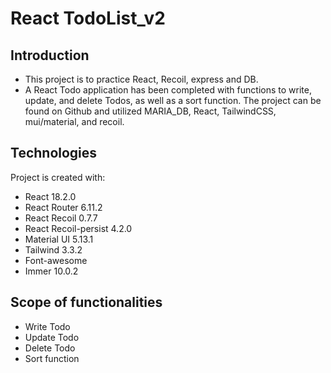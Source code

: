 # React TodoList_v2

## Introduction

- This project is to practice React, Recoil, express and DB.
- A React Todo application has been completed with functions to write, update, and delete Todos, as well as a sort function.
  The project can be found on Github and utilized MARIA_DB, React, TailwindCSS, mui/material, and recoil.

## Technologies

Project is created with:

- React 18.2.0
- React Router 6.11.2
- React Recoil 0.7.7
- React Recoil-persist 4.2.0
- Material UI 5.13.1
- Tailwind 3.3.2
- Font-awesome
- Immer 10.0.2

## Scope of functionalities

- Write Todo
- Update Todo
- Delete Todo
- Sort function
